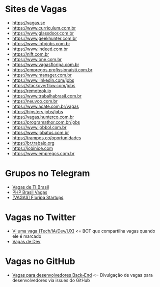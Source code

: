 # Sites de Vagas
- https://vagas.sc 
- https://www.curriculum.com.br 
- https://www.glassdoor.com.br 
- https://www.geekhunter.com.br 
- https://www.infojobs.com.br 
- https://www.indeed.com.br 
- https://nift.com.br 
- https://www.bne.com.br 
- https://www.vagasfloripa.com.br 
- https://empregos.profissionaisti.com.br 
- https://www.manager.com.br 
- https://www.linkedin.com/jobs 
- https://stackoverflow.com/jobs 
- https://remoteok.io 
- https://www.trabalhabrasil.com.br 
- https://neuvoo.com.br 
- https://www.acate.com.br/vagas
- https://hipsters.jobs/jobs
- https://vagas.hunterco.com.br
- https://programathor.com.br/jobs
- https://www.jobbol.com.br
- https://www.jobatus.com.br
- https://trampos.co/oportunidades
- https://br.trabajo.org
- https://jobinice.com
- https://www.empregos.com.br

# Grupos no Telegram
- [Vagas de TI Brasil](https://t.me/VagasBRTI)
- [PHP Brasil Vagas](https://t.me/phpbrasilvagas)
- [[VAGAS] Floripa Startups](https://t.me/vagasfloripastartups)

# Vagas no Twitter
- [Vi uma vaga (Tech/IA/Dev/UX)](https://twitter.com/viumavaga) <= BOT que compartilha vagas quando ele é marcado
- [Vagas de Dev](https://twitter.com/VagasDev)

# Vagas no GitHub
- [Vagas para desenvolvedores Back-End](https://github.com/backend-br/vagas/issues) <= Divulgação de vagas para desenvolvedores via issues do GitHub
